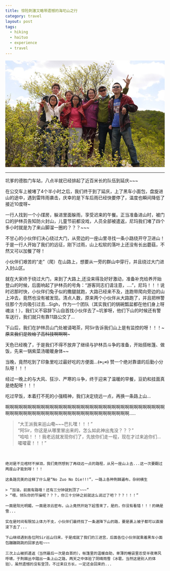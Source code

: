 ```yaml
---
title: 惊险刺激又略带遗憾的海坨山之行
category: travel
layout: post
tags:
  - hiking
  - haituo
  - experience
  - travel
---
```


![Hainan-Cycling](/media/image/2014/haituo-hiking.jpg)

---

坑爹的德胜门车站，八点半就已经排起了近百米长的队伍到延庆~~~


在公交车上被堵了4个半小时之后，我们终于到了延庆，上了黑车小面包，盘旋进山的途中，遇到雷阵雨袭击，庆幸的是下车后雨已经快要停了，温度也瞬间降低了接近10度呀~

一行人找到一个小煤房，躲进里面躲雨，享受迟来的午餐。正当准备进山时，被门口的护林员告知防火封山，儿童节前都没戏，人员全部被遣返，尼玛我们堵了四个多小时就是为了来山脚溜一圈的？？？~~~

不甘心的小伙伴们决心绕过大门，从旁边的一座山里寻找一条小路绕开守卫进山！于是一行人开始了我们的远征，刚下过雨，山上松软的落叶上还没有长出蘑菇，不然又可以加餐了呀！

小伙伴们艰苦的“走”（爬）在山路上，想要从一旁的群山中穿行，并且绕过大门进入封山区。

就在大家终于绕过大门，来到了大路上,还没来得及好好激动，准备补充给养开始登山的时候，后面响起了护林员的号角：“游客同志们请注意，....”，尼玛！！！说时迟那时快，小伙伴们兔子似的撒腿就跑，大路已经来不及，连跑带爬向旁边的山上冲去，竟然也没有被发现。清点人数，原来两个小伙伴从大路跑了，并且把林警往那个方向吸引过去...Sigh，作为一个团队（其实我们的锅碗瓢盆都在他们身上呀魂淡！），我们义不容辞下山自首找小伙伴去了~坑爹呀，他们下山的时候还有警车送行，我们就只有靠11路公交了...

下山后，我们在护林员山门处被请喝茶，阿Sir告诉我们山上是有监控的呀！！！~~~原来我们是败给了高科技啊啊啊~~~

天色已经晚了，于是我们不得不放弃了继续与护林员斗争的准备，开始搭帐篷、做饭，先来一锅紫菜汤暖暖身体~~

当晚，竟然吃到了印象里吃过最好吃的方便面...~~~~(>_<)~~~~ 赞一个绝对靠谱的后勤小分队呀！！！

经过一晚上的与大风、狂沙、严寒的斗争，终于迎来了温暖的早餐，豆奶和挂面真是绝配呀！！！

吃过早饭，本着打不死的小强精神，我们决定绕远一点，再换一条路上山...

啊啊啊啊啊啊啊啊啊啊啊啊啊啊啊啊啊啊啊啊啊啊啊啊啊啊啊啊啊啊啊啊啊啊啊啊啊啊啊啊啊啊啊啊啊啊啊啊啊啊啊啊啊啊啊啊啊啊啊啊啊啊啊啊.....
> “大王派我来巡山嘞~~~巴扎嘿！！！”  
> “阿Sir，你这是从哪里冒出来的，怎么如此神出鬼没？？？”  
> “哈哈！！！我老远就发现你们了，先放你们走一程，现在才过来追你们...嚯嚯霍！！！”  

~~~~(>_<)~~~~ ，黑线！！！再次被护林员驱逐下山...


绝对是不见棺材不掉泪，我们竟然想到了再绕远一点的路程，从另一座山上去...这一次要翻过两座山才能到呀！！！

这条路完美的诠释了什么是“No Zuo No Die!!!”，一路上各种荆棘遍布，杂树横生

> “加油，前面有路哦！还有三分钟就到顶了~~~”  
> “喂，领队你的节操呢？？？，你三十分钟之前就这么说过了吧？？？！！！”  

一面是阳光明媚，一面是浓云密布，山上竟然开始下起雪来了，是的，你没有看错！！！的确是雪...

实在是时间有限加上体力不支，小伙伴们最终找了一条速降下山的路，要是裹上被子都可以直接滚下去了...

下山继续遇到各位阿Sir巡山归来，于是成就了我们的三进宫，后面各位小伙伴就乘着黑车小面包蹦蹦跳跳的回家去啦~~~

三次上山被抓遣返（当然最后一次是自首的），帐篷里的温暖自助，单薄的睡袋里忍受半夜寒风呼啸，于荆棘丛中踏出一条上山之路，两天之中体验了阴晴雨雪（冰雹，当然这是别人的体验），虽然遗憾的没有登顶，不过来日方长，一定还会回来的...
